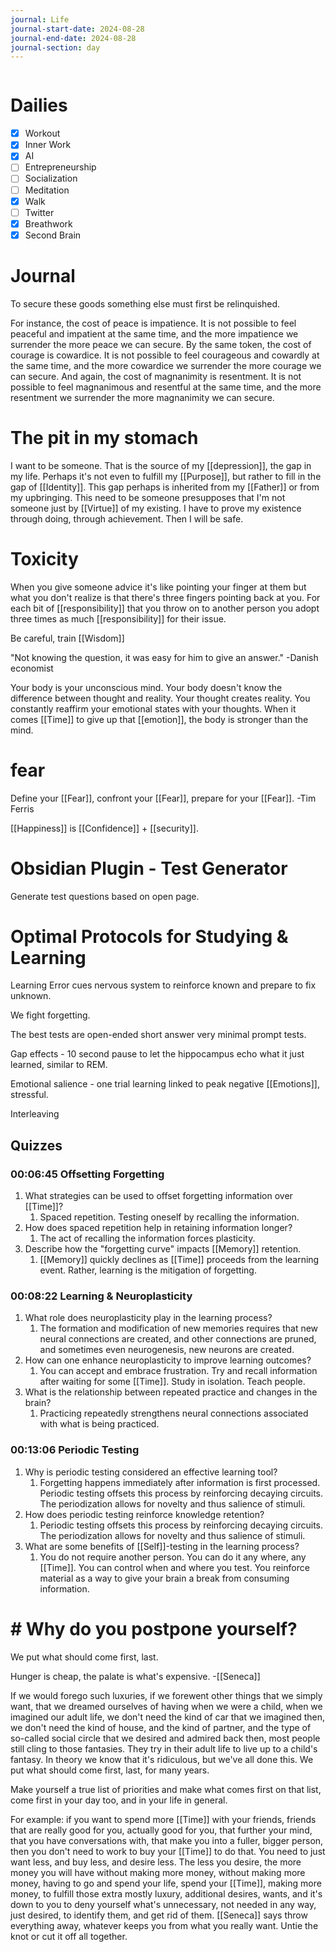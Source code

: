```yaml
---
journal: Life
journal-start-date: 2024-08-28
journal-end-date: 2024-08-28
journal-section: day
---
```


```calendar-nav
```

# Dailies

- [x] Workout
- [x] Inner Work
- [x] AI
- [ ] Entrepreneurship
- [ ] Socialization
- [ ] Meditation
- [x] Walk
- [ ] Twitter
- [x] Breathwork
- [x] Second Brain

# Journal

To secure these goods something else must first be relinquished.

For instance, the cost of peace is impatience. It is not possible to feel peaceful and impatient at the same time, and the more impatience we surrender the more peace we can secure. By the same token, the cost of courage is cowardice. It is not possible to feel courageous and cowardly at the same time, and the more cowardice we surrender the more courage we can secure. And again, the cost of magnanimity is resentment. It is not possible to feel magnanimous and resentful at the same time, and the more resentment we surrender the more magnanimity we can secure.

# The pit in my stomach
I want to be someone. That is the source of my [[depression]], the gap in my life. Perhaps it's not even to fulfill my [[Purpose]], but rather to fill in the gap of [[Identity]]. This gap perhaps is inherited from my [[Father]] or from my upbringing. This need to be someone presupposes that I'm not someone just by [[Virtue]] of my existing. I have to prove my existence through doing, through achievement. Then I will be safe.

# Toxicity
When you give someone advice it's like pointing your finger at them but what you don't realize is that there's three fingers pointing back at you. For each bit of [[responsibility]] that you throw on to another person you adopt three times as much [[responsibility]] for their issue.

Be careful, train [[Wisdom]] 


"Not knowing the question, it was easy for him to give an answer." -Danish economist

Your body is your unconscious mind. Your body doesn't know the difference between thought and reality. Your thought creates reality. You constantly reaffirm your emotional states with your thoughts. When it comes [[Time]] to give up that [[emotion]], the body is stronger than the mind.

# fear
Define your [[Fear]], confront your [[Fear]], prepare for your [[Fear]]. -Tim Ferris

[[Happiness]] is [[Confidence]] + [[security]].

# Obsidian Plugin - Test Generator 
Generate test questions based on open page.

# Optimal Protocols for Studying & Learning

[](https://www.youtube.com/@hubermanlab)

Learning 
Error cues nervous system to reinforce known and prepare to fix unknown.

We fight forgetting.

The best tests are open-ended short answer very minimal prompt tests. 

Gap effects - 10 second pause to let the hippocampus echo what it just learned, similar to REM.

Emotional salience - one trial learning linked to peak negative [[Emotions]], stressful. 

Interleaving

## Quizzes
### 00:06:45 Offsetting Forgetting

1. What strategies can be used to offset forgetting information over [[Time]]? 
	1. Spaced repetition. Testing oneself by recalling the information.
2. How does spaced repetition help in retaining information longer? 
	1. The act of recalling the information forces plasticity. 
3. Describe how the "forgetting curve" impacts [[Memory]] retention. 
	1. [[Memory]] quickly declines as [[Time]] proceeds from the learning event. Rather, learning is the mitigation of forgetting.

### 00:08:22 Learning & Neuroplasticity

1. What role does neuroplasticity play in the learning process? 
	1. The formation and modification of new memories requires that new neural connections are created, and other connections are pruned, and sometimes even neurogenesis, new neurons are created.
2. How can one enhance neuroplasticity to improve learning outcomes? 
	1. You can accept and embrace frustration. Try and recall information after waiting for some [[Time]]. Study in isolation. Teach people. 
3. What is the relationship between repeated practice and changes in the brain?
	1. Practicing repeatedly strengthens neural connections associated with what is being practiced.

### 00:13:06 Periodic Testing

1. Why is periodic testing considered an effective learning tool?
	1. Forgetting happens immediately after information is first processed. Periodic testing offsets this process by reinforcing decaying circuits. The periodization allows for novelty and thus salience of stimuli.
2. How does periodic testing reinforce knowledge retention?
	1. Periodic testing offsets this process by reinforcing decaying circuits. The periodization allows for novelty and thus salience of stimuli.
3. What are some benefits of [[Self]]-testing in the learning process?
	1. You do not require another person. You can do it any where, any [[Time]]. You can control when and where you test. You reinforce material as a way to give your brain a break from consuming information.


# # Why do you postpone yourself?

[](https://www.youtube.com/@acceptingtheuniverse)

We put what should come first, last. 

Hunger is cheap, the palate is what's expensive. -[[Seneca]]

If we would forego such luxuries, if we forewent other things that we simply want, that we dreamed ourselves of having when we were a child, when we imagined our adult life, we don't need the kind of car that we imagined then, we don't need the kind of house, and the kind of partner, and the type of so-called social circle that we desired and admired back then, most people still cling to those fantasies. They try in their adult life to live up to a child's fantasy. In theory we know that it's ridiculous, but we've all done this. We put what should come first, last, for many years. 

Make yourself a true list of priorities and make what comes first on that list, come first in your day too, and in your life in general. 

For example: if you want to spend more [[Time]] with your friends, friends that are really good for you, actually good for you, that further your mind, that you have conversations with, that make you into a fuller, bigger person, then you don't need to work to buy your [[Time]] to do that. You need to just want less, and buy less, and desire less. The less you desire, the more money you will have without making more money, without making more money, having to go and spend your life, spend your [[Time]], making more money, to fulfill those extra mostly luxury, additional desires, wants, and it's down to you to deny yourself what's unnecessary, not needed in any way, just desired, to identify them, and get rid of them. [[Seneca]] says throw everything away, whatever keeps you from what you really want. Untie the knot or cut it off all together. 